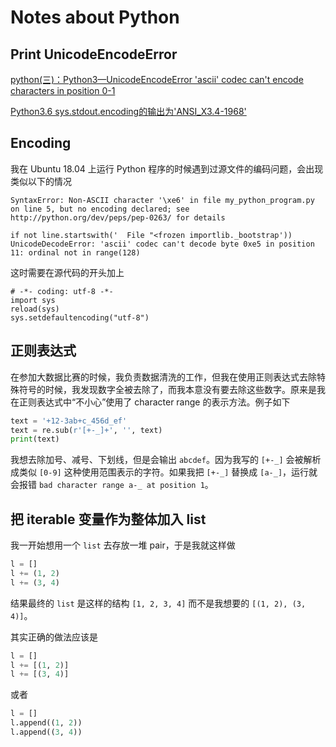 # Notes about Python

## Print UnicodeEncodeError

[python(三)：Python3—UnicodeEncodeError 'ascii' codec can't encode characters in position 0-1](https://blog.csdn.net/AckClinkz/article/details/78538462)

[Python3.6 sys.stdout.encoding的输出为'ANSI_X3.4-1968'](https://blog.csdn.net/j___t/article/details/97705231)

## Encoding

我在 Ubuntu 18.04 上运行 Python 程序的时候遇到过源文件的编码问题，会出现类似以下的情况

```shell
SyntaxError: Non-ASCII character '\xe6' in file my_python_program.py on line 5, but no encoding declared; see http://python.org/dev/peps/pep-0263/ for details
```

```shell
if not line.startswith('  File "<frozen importlib._bootstrap'))
UnicodeDecodeError: 'ascii' codec can't decode byte 0xe5 in position 11: ordinal not in range(128)
```

这时需要在源代码的开头加上

```shell
# -*- coding: utf-8 -*-
import sys
reload(sys)
sys.setdefaultencoding("utf-8")
```

## 正则表达式

在参加大数据比赛的时候，我负责数据清洗的工作，但我在使用正则表达式去除特殊符号的时候，我发现数字全被去除了，而我本意没有要去除这些数字。原来是我在正则表达式中“不小心”使用了 character range 的表示方法。例子如下

```python
text = '+12-3ab+c_456d_ef'
text = re.sub(r'[+-_]+', '', text)
print(text)
```

我想去除加号、减号、下划线，但是会输出 `abcdef`。因为我写的 `[+-_]` 会被解析成类似 `[0-9]` 这种使用范围表示的字符。如果我把 `[+-_]` 替换成 `[a-_]`，运行就会报错 `bad character range a-_ at position 1`。

## 把 iterable 变量作为整体加入 list

我一开始想用一个 `list` 去存放一堆 pair，于是我就这样做

```Python
l = []
l += (1, 2)
l += (3, 4)
```

结果最终的 `list` 是这样的结构 `[1, 2, 3, 4]` 而不是我想要的 `[(1, 2), (3, 4)]`。

其实正确的做法应该是

```Python
l = []
l += [(1, 2)]
l += [(3, 4)]
```

或者

```Python
l = []
l.append((1, 2))
l.append((3, 4))
```
